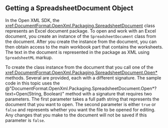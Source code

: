## Getting a SpreadsheetDocument Object

In the Open XML SDK, the <xref:DocumentFormat.OpenXml.Packaging.SpreadsheetDocument> class represents an
Excel document package. To open and work with an Excel document, you
create an instance of the `SpreadsheetDocument` class from the document.
After you create the instance from the document, you can then obtain
access to the main workbook part that contains the worksheets. The text
in the document is represented in the package as XML using `SpreadsheetML` markup.

To create the class instance from the document that you call one of the
<xref:DocumentFormat.OpenXml.Packaging.SpreadsheetDocument.Open*> methods. Several are provided, each
with a different signature. The sample code in this topic uses the @"DocumentFormat.OpenXml.Packaging.SpreadsheetDocument.Open*?text=Open(String, Boolean)" method with a
signature that requires two parameters. The first parameter takes a full
path string that represents the document that you want to open. The
second parameter is either `true` or `false` and represents whether you want the file to
be opened for editing. Any changes that you make to the document will
not be saved if this parameter is `false`.